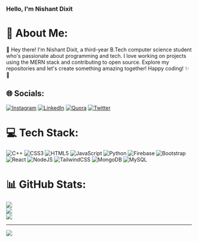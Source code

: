 <h3 >Hello, I'm Nishant Dixit</h3>

# 💫 About Me:
👋 Hey there! I'm Nishant Dixit, a third-year B.Tech computer science student who's passionate about programming and tech. I love working on projects using the MERN stack and contributing to open source. Explore my repositories and let's create something amazing together! Happy coding! ✨🚀


## 🌐 Socials:
[![Instagram](https://img.shields.io/badge/Instagram-%23E4405F.svg?logo=Instagram&logoColor=white)](https://instagram.com/nishaaannt) [![LinkedIn](https://img.shields.io/badge/LinkedIn-%230077B5.svg?logo=linkedin&logoColor=white)](https://linkedin.com/in/nishantdixitt) [![Quora](https://img.shields.io/badge/Quora-%23B92B27.svg?logo=Quora&logoColor=white)](https://quora.com/profile/Nishant-Dixit-93) [![Twitter](https://img.shields.io/badge/Twitter-%231DA1F2.svg?logo=Twitter&logoColor=white)](https://twitter.com/xdiziz) 

# 💻 Tech Stack:
![C++](https://img.shields.io/badge/c++-%2300599C.svg?style=for-the-badge&logo=c%2B%2B&logoColor=white) ![CSS3](https://img.shields.io/badge/css3-%231572B6.svg?style=for-the-badge&logo=css3&logoColor=white) ![HTML5](https://img.shields.io/badge/html5-%23E34F26.svg?style=for-the-badge&logo=html5&logoColor=white) ![JavaScript](https://img.shields.io/badge/javascript-%23323330.svg?style=for-the-badge&logo=javascript&logoColor=%23F7DF1E) ![Python](https://img.shields.io/badge/python-3670A0?style=for-the-badge&logo=python&logoColor=ffdd54) ![Firebase](https://img.shields.io/badge/firebase-%23039BE5.svg?style=for-the-badge&logo=firebase) ![Bootstrap](https://img.shields.io/badge/bootstrap-%23563D7C.svg?style=for-the-badge&logo=bootstrap&logoColor=white) ![React](https://img.shields.io/badge/react-%2320232a.svg?style=for-the-badge&logo=react&logoColor=%2361DAFB) ![NodeJS](https://img.shields.io/badge/node.js-6DA55F?style=for-the-badge&logo=node.js&logoColor=white) ![TailwindCSS](https://img.shields.io/badge/tailwindcss-%2338B2AC.svg?style=for-the-badge&logo=tailwind-css&logoColor=white) ![MongoDB](https://img.shields.io/badge/MongoDB-%234ea94b.svg?style=for-the-badge&logo=mongodb&logoColor=white) ![MySQL](https://img.shields.io/badge/mysql-%2300f.svg?style=for-the-badge&logo=mysql&logoColor=white)
# 📊 GitHub Stats:
![](https://github-readme-stats.vercel.app/api?username=nishaaannnt&theme=dark&hide_border=true&include_all_commits=false&count_private=false)<br/>
![](https://github-readme-streak-stats.herokuapp.com/?user=nishaaannnt&theme=dark&hide_border=true)<br/>
![](https://github-readme-stats.vercel.app/api/top-langs/?username=nishaaannnt&theme=dark&hide_border=true&include_all_commits=false&count_private=false&layout=compact)

---
[![](https://visitcount.itsvg.in/api?id=nishaaannnt&icon=0&color=0)](https://visitcount.itsvg.in)

<!-- Proudly created with GPRM ( https://gprm.itsvg.in ) -->

